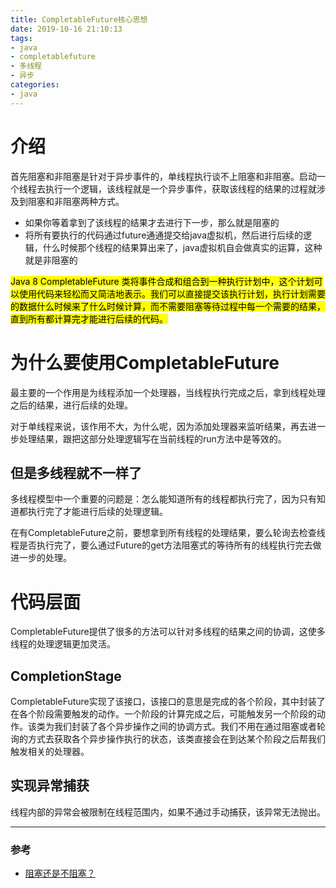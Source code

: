 ```yaml
---
title: CompletableFuture核心思想
date: 2019-10-16 21:10:13
tags:
- java
- completablefuture
- 多线程
- 异步
categories:
- java
---
```


# 介绍

首先阻塞和非阻塞是针对于异步事件的，单线程执行谈不上阻塞和非阻塞。启动一个线程去执行一个逻辑，该线程就是一个异步事件，获取该线程的结果的过程就涉及到阻塞和非阻塞两种方式。

- 如果你等着拿到了该线程的结果才去进行下一步，那么就是阻塞的
- 将所有要执行的代码通过future通通提交给java虚拟机，然后进行后续的逻辑，什么时候那个线程的结果算出来了，java虚拟机自会做真实的运算，这种就是非阻塞的

<mark>Java 8 CompletableFuture 类将事件合成和组合到一种执行计划中，这个计划可以使用代码来轻松而又简洁地表示。我们可以直接提交该执行计划，执行计划需要的数据什么时候来了什么时候计算，而不需要阻塞等待过程中每一个需要的结果，直到所有都计算完才能进行后续的代码。</mark>

# 为什么要使用CompletableFuture

最主要的一个作用是为线程添加一个处理器，当线程执行完成之后，拿到线程处理之后的结果，进行后续的处理。

对于单线程来说，该作用不大，为什么呢，因为添加处理器来监听结果，再去进一步处理结果，跟把这部分处理逻辑写在当前线程的run方法中是等效的。

## 但是多线程就不一样了

多线程模型中一个重要的问题是：怎么能知道所有的线程都执行完了，因为只有知道都执行完了才能进行后续的处理逻辑。

在有CompletableFuture之前，要想拿到所有线程的处理结果，要么轮询去检查线程是否执行完了，要么通过Future的get方法阻塞式的等待所有的线程执行完去做进一步的处理。

# 代码层面

CompletableFuture提供了很多的方法可以针对多线程的结果之间的协调，这使多线程的处理逻辑更加灵活。

## CompletionStage

CompletableFuture实现了该接口，该接口的意思是完成的各个阶段，其中封装了在各个阶段需要触发的动作。一个阶段的计算完成之后，可能触发另一个阶段的动作。该类为我们封装了各个异步操作之间的协调方式。我们不用在通过阻塞或者轮询的方式去获取各个异步操作执行的状态，该类直接会在到达某个阶段之后帮我们触发相关的处理器。

## 实现异常捕获

线程内部的异常会被限制在线程范围内，如果不通过手动捕获，该异常无法抛出。

---

### 参考

- [阻塞还是不阻塞？](https://www.ibm.com/developerworks/cn/java/j-jvmc3/index.html)
